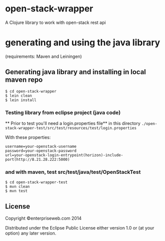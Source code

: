 # open-stack-wrapper

A Clojure library to work with open-stack rest api



# generating and using the java library
(requirements: Maven and Leiningen)

## Generating java library and installing in local maven repo



```
$ cd open-stack-wrapper
$ lein clean
$ lein install
```

### Testing library from eclipse project (java code)

** Prior to test you'll need a login.properties file** in this directory `./open-stack-wrapper-test/src/test/resources/test/login.properties`

With these properties:
```
username=your-openstack-username
password=your-openstack-password
url=your-openstack-login-entrypoint(horizon)-include-port(http://8.21.28.222:5000)

```


### and with maven, test src/test/java/test/OpenStackTest
```
$ cd open-stack-wrapper-test
$ mvn clean
$ mvn test
```



## License

Copyright ©enterpriseweb.com 2014 

Distributed under the Eclipse Public License either version 1.0 or (at
your option) any later version.
